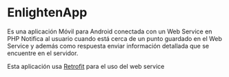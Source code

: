# EnlightenApp

Es una aplicación Móvil para Android conectada con un Web Service en PHP
Notifica al usuario cuando está cerca de un punto guardado en el Web Service y además como respuesta enviar información detallada que se encuentre en el servidor.

Esta aplicación usa [Retrofit](http://square.github.io/retrofit/) para el uso del web service
